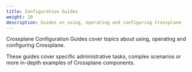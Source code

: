 ```yaml
---
title: Configuration Guides
weight: 10
description: Guides on using, operating and configuring Crossplane
---
```


Crossplane Configuration Guides cover topics about using, operating and
configuring Crossplane.  

These guides cover specific administrative tasks,
complex scenarios or more in-depth examples of Crossplane components.

